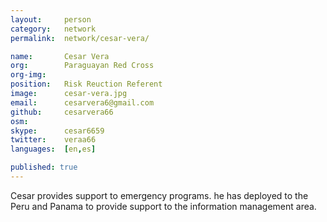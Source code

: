 ```yaml
---
layout:     person
category:   network
permalink:  network/cesar-vera/

name:       Cesar Vera
org:        Paraguayan Red Cross
org-img:    
position:   Risk Reuction Referent
image:      cesar-vera.jpg
email:      cesarvera6@gmail.com
github:     cesarvera66
osm:        
skype:      cesar6659
twitter:    veraa66
languages:  [en,es]

published: true
---
```

Cesar provides support to emergency programs. he has deployed to the Peru and Panama to provide support to the information management area. 

